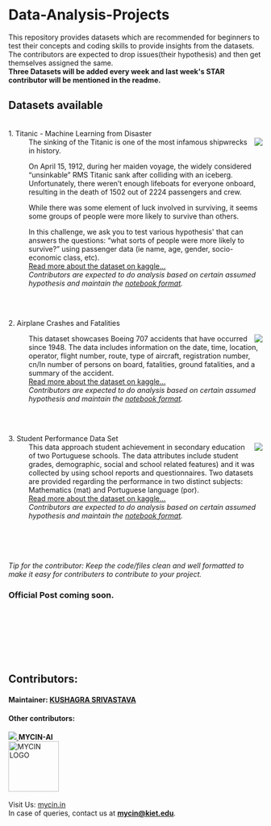 # Data-Analysis-Projects
This repository provides datasets which are recommended for beginners to test their concepts and coding skills to provide insights from the datasets.
<br>The contributors are expected to drop issues(their hypothesis) and then get themselves assigned the same.<br>
<b>Three Datasets will be added every week and last week's STAR contributor will be mentioned in the readme.</b>


## Datasets available
<dl>


<br>

<dt>1. Titanic - Machine Learning from Disaster</dt>
<img src="https://user-images.githubusercontent.com/113133745/193409078-9707eafd-1008-4bf6-a323-993b093a683e.jpg" align="right">
<dd>
The sinking of the Titanic is one of the most infamous shipwrecks in history.

On April 15, 1912, during her maiden voyage, the widely considered “unsinkable” RMS Titanic sank after colliding with an iceberg. Unfortunately, there weren’t enough lifeboats for everyone onboard, resulting in the death of 1502 out of 2224 passengers and crew.

While there was some element of luck involved in surviving, it seems some groups of people were more likely to survive than others.

In this challenge, we ask you to test various hypothesis' that can answers the questions: “what sorts of people were more likely to survive?” using passenger data (ie name, age, gender, socio-economic class, etc).
<br>
<a href="https://www.kaggle.com/competitions/titanic/data">Read more about the dataset on kaggle...</a>
<br><i>Contributors are expected to do analysis based on certain assumed hypothesis and maintain the <a href="https://github.com/MYCIN-AI-Club/Hypothesis_Testing/blob/main/hypothesis_testing_independent_project.ipynb"> notebook format</a>.</i></dd>

<br><br>




<dt>2. Airplane Crashes and Fatalities</dt>
<dd><img src="https://user-images.githubusercontent.com/113133745/193409231-93d0cdfa-60ab-4725-8287-6e404542930c.jpg" align="right">

This dataset showcases Boeing 707 accidents that have occurred since 1948. The data includes information on the date, time, location, operator, flight number, route, type of aircraft, registration number, cn/In number of persons on board, fatalities, ground fatalities, and a summary of the accident.
<br>
<a href="https://www.kaggle.com/datasets/thedevastator/airplane-crashes-and-fatalities?select=Airplane_Crashes_and_Fatalities_Since_1908.csv">Read more about the dataset on kaggle...</a>
<br><i>Contributors are expected to do analysis based on certain assumed hypothesis and maintain the <a href="https://github.com/MYCIN-AI-Club/Hypothesis_Testing/blob/main/hypothesis_testing_independent_project.ipynb"> notebook format</a>.</i></dd>



<br><br>


<dt>3. Student Performance Data Set</dt>
<dd><img src="https://user-images.githubusercontent.com/113133745/193409326-55f74bd7-3564-45bf-b491-109ecc2d55db.jpg" align="right">
This data approach student achievement in secondary education of two Portuguese schools. The data attributes include student grades, demographic, social and school related features) and it was collected by using school reports and questionnaires. Two datasets are provided regarding the performance in two distinct subjects: Mathematics (mat) and Portuguese language (por).<br>
<a href="https://www.kaggle.com/datasets/larsen0966/student-performance-data-set">Read more about the dataset on kaggle...</a>
<br><i>Contributors are expected to do analysis based on certain assumed hypothesis and maintain the <a href="https://github.com/MYCIN-AI-Club/Hypothesis_Testing/blob/main/hypothesis_testing_independent_project.ipynb"> notebook format</a>.</i>
</dd>




<br>
<br>
<br>
<br>
</dl>
<i>
Tip for the contributor: Keep the code/files clean and well formatted to make it easy for contributers to contribute to your project.</i>
<br>

### Official Post coming soon.
<br><br>

<br><br><br>
## Contributors:
#### Maintainer: <a href="github.com/kushagrathisside"><b>KUSHAGRA SRIVASTAVA</b></a>
#### Other contributors:
<a href="https://github.com/MYCIN-AI-Club/Data-Analysis-Projects/graphs/contributors">
  <img src="https://contrib.rocks/image?repo=MYCIN-AI-Club/Data-Analysis-Projects" />
</a>
<b> MYCIN-AI</b>
<br><a href="mycin.in">
<img src="https://user-images.githubusercontent.com/76547274/193342819-bc84f078-d7cb-4f99-aeb1-05867a7bdce3.jpg" alt="MYCIN LOGO" height="100dp" breath="100dp"></a>
<br><br>
Visit Us: <a href="mycin.in">mycin.in</a>
<br>In case of queries, contact us at <b><a href="mailto:mycin@kiet.edu">mycin@kiet.edu</a></b>.

